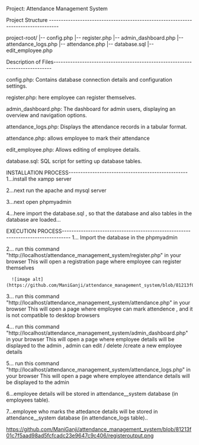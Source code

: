 Project: Attendance Management System

Project Structure ----------------------------------------------------------------------------------

project-root/
|-- config.php
|-- register.php
|-- admin_dashboard.php
|-- attendance_logs.php
|-- attendance.php
|-- database.sql
|-- edit_employee.php


Description of Files-----------------------------------------------------------------------------

config.php: Contains database connection details and configuration settings.

register.php: here employee can register themselves.

admin_dashboard.php: The dashboard for admin users, displaying an overview and navigation options.

attendance_logs.php: Displays the attendance records in a tabular format.

attendance.php: allows employee to mark their attendance

edit_employee.php: Allows editing of employee details.

database.sql: SQL script for setting up database tables.

INSTALLATION PROCESS--------------------------------------------------
 1...install the xampp server

 2...next run the apache and mysql server

 3...next open phpmyadmin

 4...here import the database.sql , so that the database and also tables in the database are loaded...


EXECUTION PROCESS---------------------------------------------------------------------------------
 1... Import the database in the phpmyadmin

 2... run this command "http://localhost/attendance_management_system/register.php" in your browser
      This will open a registration page where employee can register themselves

      ![image alt](https://github.com/ManiGanji/attendance_management_system/blob/81213f01c7f5aad98ad5fcfcadc23e9647c9c406/registeroutput.png)
    
 3... run this command "http://localhost/attendance_management_system/attendance.php" in your browser
      This will open a page where employee can mark attendence , and it is not compatible to desktop browsers

 4... run this command "http://localhost/attendance_management_system/admin_dashboard.php" in your browser
      This will open a page where employee details will be displayed to the admin , admin can edit / delete /create a new employee details

 5... run this command "http://localhost/attendance_management_system/attendance_logs.php" in your browser
      This will open a page where employee attendance details will be displayed to the admin

 6...employee details will be stored in attendance__system database (in employees table). 

 7...employee who marks the attedance details will be   stored in attendance__system database (in attendance_logs table)..
 

https://github.com/ManiGanji/attendance_management_system/blob/81213f01c7f5aad98ad5fcfcadc23e9647c9c406/registeroutput.png

